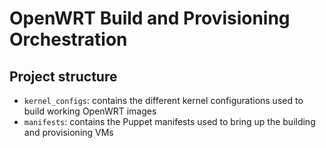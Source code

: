 # OpenWRT Build and Provisioning Orchestration

## Project structure
* `kernel_configs`: contains the different kernel configurations used to build
  working OpenWRT images
* `manifests`: contains the Puppet manifests used to bring up the building and
  provisioning VMs
